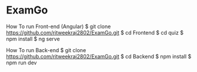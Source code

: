 # ExamGo

How To run Front-end (Angular)
$ git clone https://github.com/ritweekraj2802/ExamGo.git
$ cd Frontend
$ cd quiz
$ npm install
$ ng serve 

How To run Back-end 
$ git clone https://github.com/ritweekraj2802/ExamGo.git
$ cd Backend
$ npm install
$ npm run dev


